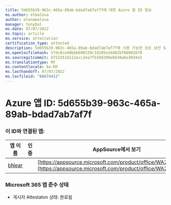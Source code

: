 ```yaml
---
title: 5d655b39-963c-465a-89ab-bdad7ab7af7f에 대한 Azure 앱 ID 정보
ms.author: elmalova
author: elenamalova
manager: tonybal
ms.date: 07/07/2022
ms.topic: article
ms.service: attestation
certification_type: attested
description: 5d655b39-963c-465a-89ab-bdad7ab7af7f에 사용 가능한 모든 보안 및 규정 준수 정보입니다.
ms.openlocfilehash: 57dc0ce40bbb690159c1d285e2dd81bf80982870
ms.sourcegitcommit: b752351d112ecc2ea7f539d200e6638a6a3034e5
ms.translationtype: MT
ms.contentlocale: ko-KR
ms.lasthandoff: 07/07/2022
ms.locfileid: "66674412"
---
```

# <a name="azure-app-id-5d655b39-963c-465a-89ab-bdad7ab7af7f"></a>Azure 앱 ID: 5d655b39-963c-465a-89ab-bdad7ab7af7f


### <a name="apps-associated-with-this-id"></a>이 ID와 연결된 앱:
| **앱 이름** | **인증** | **AppSource에서 보기** |
|--------------|---------------|-----------------------|
| [bNear](../forward/WA200004271.md) |  | [https://appsource.microsoft.com/product/office/WA200004271](https://appsource.microsoft.com/product/office/WA200004271) |

### <a name="microsoft-365-app-compliance-status"></a>Microsoft 365 앱 준수 상태
- 게시자 Attestaton 상태: 완료됨
